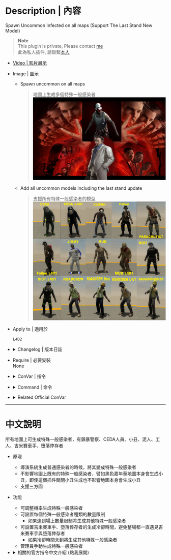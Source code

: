 # Description | 內容
Spawn Uncommon Infected on all maps (Support The Last Stand New Model)

> __Note__ <br/>
This plugin is private, Please contact [me](https://github.com/fbef0102/Game-Private_Plugin#私人插件列表-private-plugins-list)<br/>
此為私人插件, 請聯繫[本人](https://github.com/fbef0102/Game-Private_Plugin#私人插件列表-private-plugins-list)

* [Video | 影片展示](https://youtu.be/isTpGqmf1qA)

* Image | 圖示
	* Spawn uncommon on all maps
		> 地圖上生成多個特殊一般感染者
		<br/>![l4d2_spawn_uncommons_1](image/l4d2_spawn_uncommons_1.jpeg)
	* Add all uncommon models including the last stand update
		> 支援所有特殊一般感染者的模型
		<br/>![l4d2_spawn_uncommons_2](image/l4d2_spawn_uncommons_2.jpg)

* Apply to | 適用於
	```
	L4D2
	```

* <details><summary>Changelog | 版本日誌</summary>

	```php
	//AtomicStryker @ 2009-2011
	//HarryPotter @ 2023
	```
	* v1.0h (2023-1-26)
		* Remake Code
		* Convert code to latest syntax
		* Changes to fix warnings when compiling on SourceMod 1.11.
		* Add convars to control each uncommon spawn time, spawn limit.
		* Unlock fallen survivor limit and time.

	* v1.0.9
	    * [Original Plugin By AtomicStryker](https://forums.alliedmods.net/showthread.php?t=109623)
</details>

* Require | 必要安裝
<br>None

* <details><summary>ConVar | 指令</summary>

	* cfg/sourcemod/l4d2_spawn_uncommons.cfg
		```php
		// If l4d2_spawn_uncommons_autoshuffle is 1, X chance to turn into uncommon when common infected spawns
		l4d2_spawn_uncommons_auto_chance "15"

		// Do you want all uncommons randomly spawning on all maps
		l4d2_spawn_uncommons_auto_shuffle "1"

		// Binary flag of allowed autoshuffle zombies. 1 = riot, 2 = ceda, 4 = clown, 8 = mudman, 16 = roadcrew, 32 = jimmy, 64 = fallen, 127=All
		l4d2_spawn_uncommons_autotypes "127"

		// How many ceda infected allowed on the field (0= No Limit)
		// If limit reached, spawn other uncommon. (Does not affect director spawn)
		l4d2_spawn_uncommons_ceda_on_the_field "3"

		// How many clown infected allowed on the field (0= No Limit)
		// If limit reached, spawn other uncommon. (Does not affect director spawn)
		l4d2_spawn_uncommons_clown_on_the_field "2"

		// How many fallen survivors allowed on the field (Override official cvar: z_fallen_max_count)
		// If limit reached, spawn other uncommon. (Does not affect director spawn)
		l4d2_spawn_uncommons_fallen_on_the_field "2"

		// When a Fallen Survivor is killed, how long in seconds should pass before another can spawn. (Override official cvar: z_fallen_kill_suppress_time)
		// If time is not up yet, spawn other uncommon. (Does not affect director spawn)
		l4d2_spawn_uncommons_fallen_suppress_time "180"

		// Health value the uncommons get set to. 0 = Game default health
		l4d2_spawn_uncommons_health_override "0"

		// How many jimmy gibbs jr allowed on the field 
		// If limit reached, spawn other uncommon. (Does not affect director spawn)
		l4d2_spawn_uncommons_jimmy_on_the_field "1"

		// When a jimmy gibbs jr is killed, how long in seconds should pass before another can spawn. 
		// If time is not up yet, spawn other uncommon. (Does not affect director spawn)
		l4d2_spawn_uncommons_jimmy_suppress_time "300"

		// How many mudman infected allowed on the field (0= No Limit)
		// If limit reached, spawn other uncommon. (Does not affect director spawn)
		l4d2_spawn_uncommons_mudman_on_the_field "3"

		// How many riot infected allowed on the field (0= No Limit)
		// If limit reached, spawn other uncommon. (Does not affect director spawn)
		l4d2_spawn_uncommons_riot_on_the_field "2"

		// How many roadcrew infected allowed on the field (0= No Limit)
		// If limit reached, spawn other uncommon. (Does not affect director spawn)
		l4d2_spawn_uncommons_roadcrew_on_the_field "3"
		```
</details>

* <details><summary>Command | 命令</summary>

	* **Spawn uncommon infected ANYTIME. Usage: sm_spawnuncommon <riot|ceda|clown|mud|roadcrew|jimmy|fallen|random> (Adm required: ADMFLAG_CHEATS)**
		```php
		sm_spawnuncommon
		```
</details>

* <details><summary>Related Official ConVar</summary>

	* [Unlock Fallen Survivor](https://developer.valvesoftware.com/wiki/L4D2_Director_Scripts/AllowFallenSurvivorItem)
	* This plugin already modified ```z_fallen_max_count``` and ```z_fallen_kill_suppress_time```, you don't need to change the following cvars

	| ConVar/Command  				| Parameters or default value 	| Descriptor  			| Effect|
	| -------------|:-----------------:|:-------------:|:-------------:|
	| z_fallen_kill_suppress_time 	| 300 | Seconds 		 | When a Fallen Survivor is killed, how long in seconds should pass before another can spawn.
	| z_fallen_max_count          	| 1   | Arbitrary number | How many Fallen Survivors can be active at once.
</details>

- - - -
# 中文說明
所有地圖上可生成特殊一般感染者，有鎮暴警察、CEDA人員、小丑、泥人、工人、吉米賽車手、墮落倖存者

* 原理
	* 導演系統生成普通感染者的時候，將其變成特殊一般感染者
	* 不影響地圖上既有的特殊一般感染者，譬如黑色嘉年華地圖本身會生成小丑，即使這個插件關閉小丑生成也不影響地圖本身會生成小丑
	* 支援三方圖

* 功能
	* 可調整機率生成特殊一般感染者
	* 可設置每個特殊一般感染者種類的數量限制
		* 如果達到場上數量限制將生成其他特殊一般感染者
	* 可設置吉米賽車手、墮落倖存者的生成冷卻時間，避免整場都一直遇見吉米賽車手與墮落倖存者
		* 如果冷卻時間未到將生成其他特殊一般感染者
	* 管理員手動生成特殊一般感染者

* <details><summary>相關的官方指令中文介紹 (點我展開)</summary>

	* [解鎖墮落生還者生成限制](https://developer.valvesoftware.com/wiki/L4D2_Director_Scripts/AllowFallenSurvivorItem)
	* 這個插件已經修改指令 ```z_fallen_max_count``` 與 ```z_fallen_kill_suppress_time```, 你無須更動以下任何指令

	| 指令  				| 預設值 	| 單位  			| 影響|
	| -------------|:-----------------:|:-------------:|:-------------:|
	| z_fallen_kill_suppress_time 	| 300  | 秒數 | 當場上的墮落生還者殺死之後，有300秒冷卻時間不會出現墮落生還者
	| z_fallen_max_count          	| 1    | 數量 | 場上只能有一隻墮落生還者
</details>
